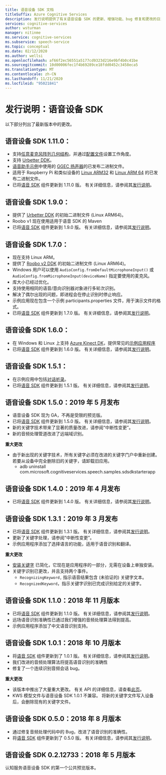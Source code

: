 ```yaml
---
title: 语音设备 SDK 文档
titleSuffix: Azure Cognitive Services
description: 发行说明提供了有关语音设备 SDK 的更新、增强功能、bug 修复和更改的日志。 本文随每个版本的语音设备 SDK 进行更新。
services: cognitive-services
author: wsturman
manager: nitinme
ms.service: cognitive-services
ms.subservice: speech-service
ms.topic: conceptual
ms.date: 02/12/2020
ms.author: wellsi
ms.openlocfilehash: af66f2ec56551a5177cd9323d216e9bf4b0c41be
ms.sourcegitcommit: 10d00006fec1f4b69289ce18fdd0452c3458eca5
ms.translationtype: MT
ms.contentlocale: zh-CN
ms.lasthandoff: 11/21/2020
ms.locfileid: "95021841"
---
```

# <a name="release-notes-speech-devices-sdk"></a>发行说明：语音设备 SDK

以下部分列出了最新版本中的更改。

## <a name="speech-devices-sdk-1110"></a>语音设备 SDK 1.11.0：

- 支持[任意麦克风阵列几何结构](how-to-devices-microphone-array-configuration.md)，并通过[配置文件](https://aka.ms/sdsdk-micarray-json)设置工作角度。
- 支持 [Urbetter DDK](http://www.urbetter.com/products_56/278.html)。
- [语音助手示例](https://aka.ms/sdsdk-speaker)中使用的 [GGEC 扬声器](https://aka.ms/sdsdk-download-speaker)的已发布二进制文件。
- 适用于 Raspberry Pi 和类似设备的 [Linux ARM32](https://aka.ms/sdsdk-download-linux-arm32) 和 [Linux ARM 64](https://aka.ms/sdsdk-download-linux-arm64) 的已发布二进制文件。
- 已将[语音 SDK](./speech-sdk.md) 组件更新到 1.11.0 版。 有关详细信息，请参阅其[发行说明](./releasenotes.md)。

## <a name="speech-devices-sdk-190"></a>语音设备 SDK 1.9.0：

- 提供了 [Urbetter DDK](https://aka.ms/sdsdk-download-urbetter) 的初始二进制文件 (Linux ARM64)。
- Roobo v1 现在使用适用于语音 SDK 的 Maven
- 已将[语音 SDK](./speech-sdk.md) 组件更新到 1.9.0 版。 有关详细信息，请参阅其[发行说明](./releasenotes.md)。

## <a name="speech-devices-sdk-170"></a>语音设备 SDK 1.7.0：

- 现在支持 Linux ARM。
- 提供了 [Roobo v2 DDK](https://aka.ms/sdsdk-download-roobov2) 的初始二进制文件 (Linux ARM64)。
- Windows 用户可以使用 `AudioConfig.fromDefaultMicrophoneInput()` 或 `AudioConfig.fromMicrophoneInput(deviceName)` 指定要使用的麦克风。
- 库大小已经过优化。
- 支持使用相同的语音/意向识别器对象进行多轮次识别。
- 解决了偶尔出现的问题，即进程会在停止识别时停止响应。
- 示例应用现在包含一个示例 participants.properties 文件，用于演示文件的格式。
- 已将[语音 SDK](./speech-sdk.md) 组件更新到 1.7.0 版。 有关详细信息，请参阅其[发行说明](./releasenotes.md)。

## <a name="speech-devices-sdk-160"></a>语音设备 SDK 1.6.0：

- 在 Windows 和 Linux 上支持 [Azure Kinect DK](https://azure.microsoft.com/services/kinect-dk/)，提供常见的[示例应用程序](./speech-devices-sdk.md)
- 已将[语音 SDK](./speech-sdk.md) 组件更新到 1.6.0 版。 有关详细信息，请参阅其[发行说明](./releasenotes.md)。

## <a name="speech-devices-sdk-151"></a>语音设备 SDK 1.5.1：

- 在示例应用中包括[对话听录](./conversation-transcription.md)。
- 已将[语音 SDK](./speech-sdk.md) 组件更新到 1.5.1 版。 有关详细信息，请参阅其[发行说明](./releasenotes.md)。

## <a name="speech-devices-sdk-150-2019-may-release"></a>语音设备 SDK 1.5.0：2019 年 5 月发布

- 语音设备 SDK 现为 GA，不再是受限的预览版。
- 已将[语音 SDK](./speech-sdk.md) 组件更新到 1.5.0 版。 有关详细信息，请参阅其[发行说明](./releasenotes.md)。
- 新的关键字技术带来了显著的质量改进，请参阅“中断性变更”。
- 新的音频处理管道改进了远端域识别。

**重大更改**

- 由于新出现的关键字技术，所有关键字必须在改进的关键字门户中重新创建。 若要从设备中完全删除旧的关键字，请卸载旧应用。
  - adb uninstall com.microsoft.cognitiveservices.speech.samples.sdsdkstarterapp

## <a name="speech-devices-sdk-140-2019-apr-release"></a>语音设备 SDK 1.4.0：2019 年 4 月发布

- 已将[语音 SDK](./speech-sdk.md) 组件更新到 1.4.0 版。 有关详细信息，请参阅其[发行说明](./releasenotes.md)。

## <a name="speech-devices-sdk-131-2019-mar-release"></a>语音设备 SDK 1.3.1：2019 年 3 月发布

- 已将[语音 SDK](./speech-sdk.md) 组件更新到 1.3.1 版。 有关详细信息，请参阅其[发行说明](./releasenotes.md)。
- 更新了关键字处理，请参阅“中断性变更”。
- 示例应用程序添加了选择语言的功能，适用于语音识别和翻译。

**重大更改**

- [安装关键字](./custom-keyword-basics.md) 已简化，它现在是应用程序的一部分，无需在设备上单独安装。
- 关键字识别已更改，并且支持两个事件。
  - `RecognizingKeyword,` 指示语音结果包含 (未验证的) 关键字文本。
  - `RecognizedKeyword`，指示关键字识别已完成识别给定的关键字。

## <a name="speech-devices-sdk-110-2018-nov-release"></a>语音设备 SDK 1.1.0：2018 年 11 月版本

- 已将[语音 SDK](./speech-sdk.md) 组件更新到 1.1.0 版。 有关详细信息，请参阅其[发行说明](./releasenotes.md)。
- 远场语音识别准确性已通过我们增强的音频处理算法得到提高。
- 示例应用程序添加了中文语音识别支持。

## <a name="speech-devices-sdk-101-2018-oct-release"></a>语音设备 SDK 1.0.1：2018 年 10 月版本

- 将[语音 SDK](./speech-sdk.md) 组件更新到了 1.0.1 版。 有关详细信息，请参阅其[发行说明](./releasenotes.md)。
- 我们改进的音频处理算法将提高语音识别的准确性
- 修复了一个连续识别音频会话 bug。

**重大更改**

- 该版本中推出了大量重大更改。 有关 API 的详细信息，请查看[此页](https://aka.ms/csspeech/breakingchanges_1_0_0)。
- KWS 模型文件与语音设备 SDK 1.0.1 不兼容。 将新的关键字文件写入设备后，会删除现有的关键字文件。

## <a name="speech-devices-sdk-050-2018-aug-release"></a>语音设备 SDK 0.5.0：2018 年 8 月版本

- 通过修复音频处理代码中的 Bug，改进了语音识别的准确性。
- 将[语音 SDK](./speech-sdk.md) 组件更新到了 0.5.0 版。 有关详细信息，请参阅其[发行说明](releasenotes.md#cognitive-services-speech-sdk-050-2018-july-release)。

## <a name="speech-devices-sdk-0212733-2018-may-release"></a>语音设备 SDK 0.2.12733：2018 年 5 月版本

认知服务语音设备 SDK 的第一个公共预览版本。
